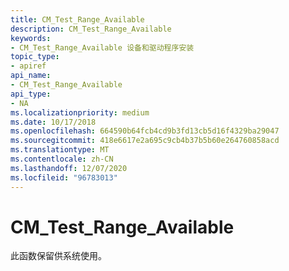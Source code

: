 ```yaml
---
title: CM_Test_Range_Available
description: CM_Test_Range_Available
keywords:
- CM_Test_Range_Available 设备和驱动程序安装
topic_type:
- apiref
api_name:
- CM_Test_Range_Available
api_type:
- NA
ms.localizationpriority: medium
ms.date: 10/17/2018
ms.openlocfilehash: 664590b64fcb4cd9b3fd13cb5d16f4329ba29047
ms.sourcegitcommit: 418e6617e2a695c9cb4b37b5b60e264760858acd
ms.translationtype: MT
ms.contentlocale: zh-CN
ms.lasthandoff: 12/07/2020
ms.locfileid: "96783013"
---
```

# <a name="cm_test_range_available"></a>CM_Test_Range_Available

此函数保留供系统使用。
